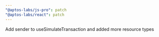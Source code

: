 ```yaml
---
"@aptos-labs/js-pro": patch
"@aptos-labs/react": patch
---
```


Add sender to useSimulateTransaction and added more resource types

